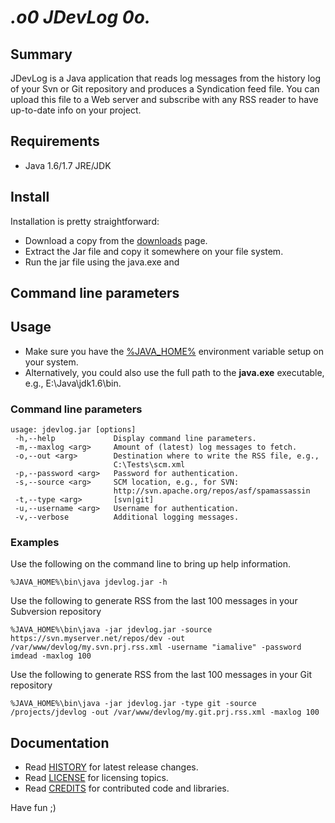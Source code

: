 # _.o0 JDevLog 0o._


## Summary
JDevLog is a Java application that reads log messages from the history log of your Svn or Git repository and produces a Syndication feed file. You can upload this file to a Web server and subscribe with any RSS reader to have up-to-date info on your project.

## Requirements

  * Java 1.6/1.7 JRE/JDK

## Install
Installation is pretty straightforward:
  * Download a copy from the [downloads](https://github.com/petarov/jdevlog/downloads) page.
  * Extract the Jar file and copy it somewhere on your file system.
  * Run the jar file using the java.exe and

## Command line parameters

## Usage

* Make sure you have the [%JAVA_HOME%](http://wso2.org/project/wsas/java/2.0/docs/setting-java-home.html) environment variable setup on your system.
* Alternatively, you could also use the full path to the **java.exe** executable, e.g., E:\Java\jdk1.6\bin.

### Command line parameters

    usage: jdevlog.jar [options]
     -h,--help             Display command line parameters.
     -m,--maxlog <arg>     Amount of (latest) log messages to fetch.
     -o,--out <arg>        Destination where to write the RSS file, e.g.,
                           C:\Tests\scm.xml
     -p,--password <arg>   Password for authentication.
     -s,--source <arg>     SCM location, e.g., for SVN:
                           http://svn.apache.org/repos/asf/spamassassin
     -t,--type <arg>       [svn|git]
     -u,--username <arg>   Username for authentication.
     -v,--verbose          Additional logging messages.


### Examples

Use the following on the command line to bring up help information.

    %JAVA_HOME%\bin\java jdevlog.jar -h
    

Use the following to generate RSS from the last 100 messages in your Subversion repository

    %JAVA_HOME%\bin\java -jar jdevlog.jar -source https://svn.myserver.net/repos/dev -out /var/www/devlog/my.svn.prj.rss.xml -username "iamalive" -password imdead -maxlog 100

Use the following to generate RSS from the last 100 messages in your Git repository

    %JAVA_HOME%\bin\java -jar jdevlog.jar -type git -source /projects/jdevlog -out /var/www/devlog/my.git.prj.rss.xml -maxlog 100


## Documentation

  * Read [HISTORY](https://github.com/petarov/jdevlog/blob/master/HISTORY) for latest release changes.
  * Read [LICENSE](https://github.com/petarov/jdevlog/blob/master/LICENSE) for licensing topics.
  * Read [CREDITS](https://github.com/petarov/jdevlog/blob/master/CREDITS) for contributed code and libraries.


Have fun ;)